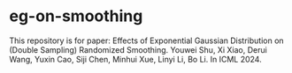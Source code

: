 # eg-on-smoothing

This repository is for paper: Effects of Exponential Gaussian Distribution on (Double Sampling) Randomized
Smoothing. Youwei Shu, Xi Xiao, Derui Wang, Yuxin Cao, Siji Chen, Minhui Xue, Linyi Li, Bo Li. In ICML 2024.